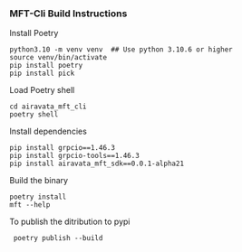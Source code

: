 ### MFT-Cli Build Instructions

Install Poetry
```
python3.10 -m venv venv  ## Use python 3.10.6 or higher
source venv/bin/activate
pip install poetry
pip install pick
```

Load Poetry shell
```
cd airavata_mft_cli
poetry shell
```

Install dependencies
```
pip install grpcio==1.46.3
pip install grpcio-tools==1.46.3
pip install airavata_mft_sdk==0.0.1-alpha21
```

Build the binary
```
poetry install
mft --help
```

To publish the ditribution to pypi
```
 poetry publish --build
```